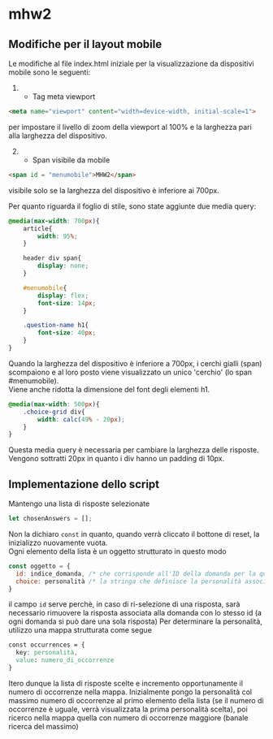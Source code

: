 # mhw2

## Modifiche per il layout mobile
Le modifiche al file index.html iniziale per la visualizzazione da dispositivi mobile sono le seguenti:

1. * Tag meta viewport
```html
<meta name="viewport" content="width=device-width, initial-scale=1">
```
per impostare il livello di zoom della viewport al 100% e la larghezza pari alla larghezza del dispositivo.

2. * Span visibile da mobile
```html
<span id = "menumobile">MHW2</span>
```
visibile solo se la larghezza del dispositivo è inferiore ai 700px.

Per quanto riguarda il foglio di stile, sono state aggiunte due media query:
```css
@media(max-width: 700px){
    article{
        width: 95%;
    }

    header div span{
        display: none;
    }

    #menumobile{
        display: flex;
        font-size: 14px;
    }

    .question-name h1{
        font-size: 40px;
    }
}
```
Quando la larghezza del dispositivo è inferiore a 700px, i cerchi gialli (span) scompaiono e al loro posto viene visualizzato un unico 'cerchio' (lo span #menumobile).  
Viene anche ridotta la dimensione del font degli elementi h1.

```css
@media(max-width: 500px){
    .choice-grid div{
        width: calc(49% - 20px);
    }
}
```
Questa media query è necessaria per cambiare la larghezza delle risposte. Vengono sottratti 20px in quanto i div hanno un padding di 10px.  
## Implementazione dello script
Mantengo una lista di risposte selezionate
```js
let chosenAnswers = [];
```
Non la dichiaro ```const``` in quanto, quando verrà cliccato il bottone di reset, la inizializzo nuovamente vuota.  
Ogni elemento della lista è un oggetto strutturato in questo modo
```js
const oggetto = {
  id: indice_domanda, /* che corrisponde all'ID della domanda per la quale è stata selezionata la risposta */
  choice: personalità /* la stringa che definisce la personalità associata alla risposta */
}
```
il campo ```id``` serve perchè, in caso di ri-selezione di una risposta, sarà necessario rimuovere la risposta associata alla domanda con lo stesso id (a ogni domanda si può dare una sola risposta)
Per determinare la personalità, utilizzo una mappa strutturata come segue
```css
const occurrences = {
  key: personalità,
  value: numero_di_occorrenze
}
```
Itero dunque la lista di risposte scelte e incremento opportunamente il numero di occorrenze nella mappa. Inizialmente pongo la personalità col massimo numero di occorrenze al primo elemento della lista (se il numero di occorrenze è uguale, verrà visualizzata la prima personalità scelta), poi ricerco nella mappa quella con numero di occorrenze maggiore (banale ricerca del massimo)

